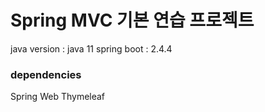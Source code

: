 # Spring MVC 기본 연습 프로젝트

java version : java 11
spring boot : 2.4.4

### dependencies

Spring Web
Thymeleaf
